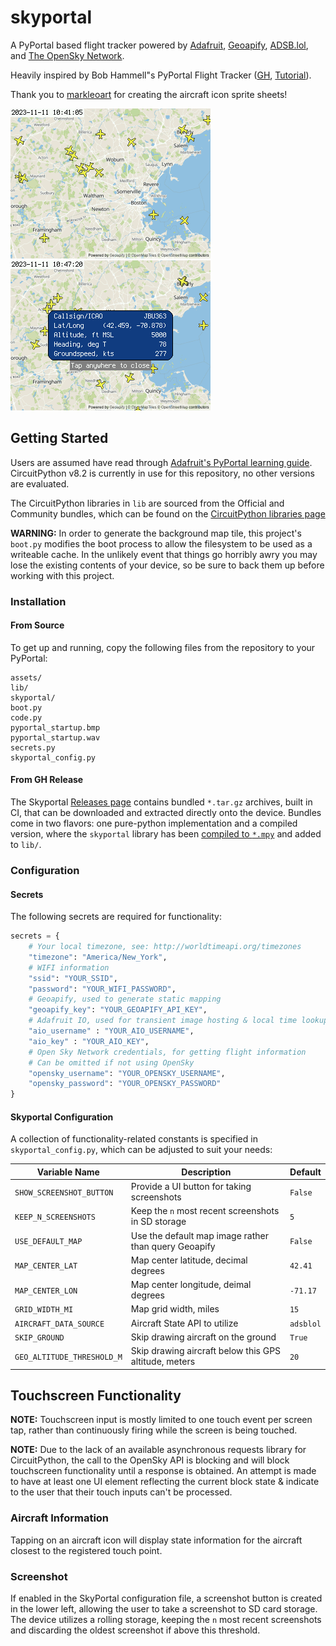 # skyportal
A PyPortal based flight tracker powered by [Adafruit](https://io.adafruit.com/), [Geoapify](https://www.geoapify.com/), [ADSB.lol](https://adsb.lol), and [The OpenSky Network](https://opensky-network.org/).

Heavily inspired by Bob Hammell"s PyPortal Flight Tracker ([GH](https://github.com/rhammell/pyportal-flight-tracker), [Tutorial](https://www.hackster.io/rhammell/pyportal-flight-tracker-0be6b0#story)).

Thank you to [markleoart](https://www.fiverr.com/markleoart) for creating the aircraft icon sprite sheets!

![screenshot1](./doc/screenie.bmp "SkyPortal in action") ![screenshot2](./doc/screenie_with_info.bmp "SkyPortal in action, with aircraft popup")

## Getting Started
Users are assumed have read through [Adafruit's PyPortal learning guide](https://learn.adafruit.com/adafruit-pyportal). CircuitPython v8.2 is currently in use for this repository, no other versions are evaluated.

The CircuitPython libraries in `lib` are sourced from the Official and Community bundles, which can be found on the [CircuitPython libraries page](https://learn.adafruit.com/adafruit-pyportal)

**WARNING:** In order to generate the background map tile, this project's `boot.py` modifies the boot process to allow the filesystem to be used as a writeable cache. In the unlikely event that things go horribly awry you may lose the existing contents of your device, so be sure to back them up before working with this project.

### Installation
#### From Source
To get up and running, copy the following files from the repository to your PyPortal:

```
assets/
lib/
skyportal/
boot.py
code.py
pyportal_startup.bmp
pyportal_startup.wav
secrets.py
skyportal_config.py
```

#### From GH Release
The Skyportal [Releases page](https://github.com/sco1/skyportal/releases) contains bundled `*.tar.gz` archives, built in CI, that can be downloaded and extracted directly onto the device. Bundles come in two flavors: one pure-python implementation and a compiled version, where the `skyportal` library has been [compiled to `*.mpy`](https://learn.adafruit.com/welcome-to-circuitpython/library-file-types-and-frozen-libraries#dot-mpy-library-files-3117643) and added to `lib/`.

### Configuration
#### Secrets
The following secrets are required for functionality:

```py
secrets = {
    # Your local timezone, see: http://worldtimeapi.org/timezones
    "timezone": "America/New_York",
    # WIFI information
    "ssid": "YOUR_SSID",
    "password": "YOUR_WIFI_PASSWORD",
    # Geoapify, used to generate static mapping
    "geoapify_key": "YOUR_GEOAPIFY_API_KEY",
    # Adafruit IO, used for transient image hosting & local time lookup
    "aio_username" : "YOUR_AIO_USERNAME",
    "aio_key" : "YOUR_AIO_KEY",
    # Open Sky Network credentials, for getting flight information
    # Can be omitted if not using OpenSky
    "opensky_username": "YOUR_OPENSKY_USERNAME",
    "opensky_password": "YOUR_OPENSKY_PASSWORD"
}
```

#### Skyportal Configuration
A collection of functionality-related constants is specified in `skyportal_config.py`, which can be adjusted to suit your needs:

| Variable Name              | Description                                           | Default   |
|----------------------------|-------------------------------------------------------|-----------|
| `SHOW_SCREENSHOT_BUTTON`   | Provide a UI button for taking screenshots            | `False`   |
| `KEEP_N_SCREENSHOTS`       | Keep the `n` most recent screenshots in SD storage    | `5`       |
| `USE_DEFAULT_MAP`          | Use the default map image rather than query Geoapify  | `False`   |
| `MAP_CENTER_LAT`           | Map center latitude, decimal degrees                  | `42.41`   |
| `MAP_CENTER_LON`           | Map center longitude, deimal degrees                  | `-71.17`  |
| `GRID_WIDTH_MI`            | Map grid width, miles                                 | `15`      |
| `AIRCRAFT_DATA_SOURCE`     | Aircraft State API to utilize                         | `adsblol` |
| `SKIP_GROUND`              | Skip drawing aircraft on the ground                   | `True`    |
| `GEO_ALTITUDE_THRESHOLD_M` | Skip drawing aircraft below this GPS altitude, meters | `20`      |

## Touchscreen Functionality
**NOTE:** Touchscreen input is mostly limited to one touch event per screen tap, rather than continuously firing while the screen is being touched.

**NOTE:** Due to the lack of an available asynchronous requests library for CircuitPython, the call to the OpenSky API is blocking and will block touchscreen functionality until a response is obtained. An attempt is made to have at least one UI element reflecting the current block state & indicate to the user that their touch inputs can't be processed.

### Aircraft Information
Tapping on an aircraft icon will display state information for the aircraft closest to the registered touch point.

### Screenshot
If enabled in the SkyPortal configuration file, a screenshot button is created in the lower left, allowing the user to take a screenshot to SD card storage. The device utilizes a rolling storage, keeping the `n` most recent screenshots and discarding the oldest screenshot if above this threshold.
